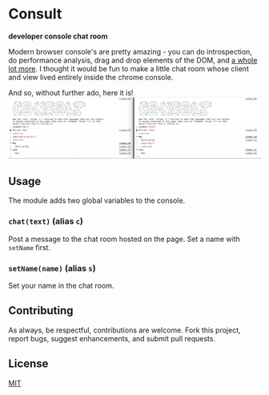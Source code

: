 # Consult
__developer console chat room__

Modern browser console's are pretty amazing - you can do introspection, do performance analysis, drag and drop elements of the DOM, and [a whole lot more](https://developer.chrome.com/devtools/docs/console). I thought it would be fun to make a little chat room whose client and view lived entirely inside the chrome console.

And so, without further ado, here it is!
![screenshot of console chat room](consult.png)


## Usage
The module adds two global variables to the console.

### `chat(text)` (alias `c`)
Post a message to the chat room hosted on the page. Set a name with `setName` first.

### `setName(name)` (alias `s`)
Set your name in the chat room.

## Contributing
As always, be respectful, contributions are welcome. Fork this project, report bugs, suggest enhancements, and submit pull requests.

## License
[MIT](https://opensource.org/licenses/MIT)
